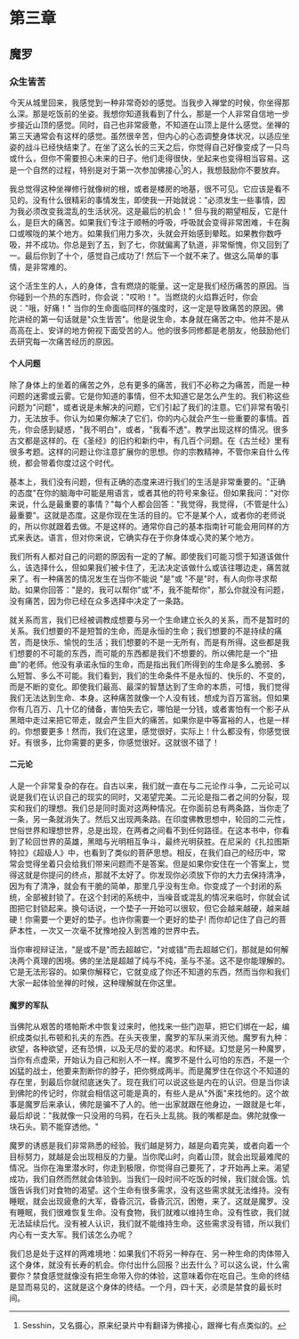 # 第三章

## 魔罗

### 众生皆苦

今天从城里回来，我感觉到一种非常奇妙的感觉。当我步入禅堂的时候，你坐得那么深。那是吃饭前的坐姿。我想你知道我看到了什么，那是一个人非常自信地一步步接近山顶的感觉。同时，自己也非常疲惫，不知道在山顶上是什么感觉。坐禅的第三天通常会有这样的感觉。虽然很辛苦，但内心的心态调整身体状况，以适应坐姿的战斗已经快结束了。在坐了这么长的三天之后，你觉得自己好像变成了一只鸟或什么，但你不需要担心未来的日子。他们走得很快，坐起来也变得相当容易。这是一个自然的过程，特别是对于第一次参加佛接心[^1]的人，我想鼓励你不要放弃。

我总觉得这种坐禅修行就像树的根，或者是楼房的地基，很不可见。它应该是看不见的。没有什么很精彩的事情发生，即使我一开始就说："必须发生一些事情，因为我必须改变我混乱的生活状况。这是最后的机会！" 但与我的期望相反，它是什么，是巨大的痛苦。如果我们专注于顺畅的呼吸，呼吸就会变得非常困难，卡在胸口或喉咙的某个地方。如果我们用力多次，头就会开始感到晕眩。如果教你数呼吸，并不成功。你总是到了五，到了七，你就偏离了轨道，非常惭愧，你又回到了一。最后你到了十个，感觉自己成功了! 然后下一个就不来了。做这么简单的事情，是非常难的。

这个活生生的人，人的身体，含有燃烧的能量。这一定是我们经历痛苦的原因。当你碰到一个热的东西时，你会说："哎哟！"。当燃烧的火焰靠近时，你会说："哦，好痛！" 当你的生命面临同样的强度时，这一定是导致痛苦的原因。佛陀讲经的第一句话就是"众生皆苦"。他是说生命，本身就在痛苦之中。他并不是从高高在上、安详的地方俯视下面受苦的人。他的很多同修都是老朋友，他鼓励他们去研究每一次痛苦经历的原因。

#### 个人问题
除了身体上的坐着的痛苦之外，总有更多的痛苦，我们不必称之为痛苦，而是一种问题的迷雾或云雾。它是你知道的事情，但不太知道它是怎么产生的。我们称这些问题为"问题"，或者说是未解决的问题，它们引起了我们的注意。它们非常有吸引力，无法放手。你认为如果你解决了它们，你的内心就会产生一些重要的事情。首先，你会感到疑惑，"我不明白"，或者，"我看不透"。教学出现这样的情况。很多古文都是这样的。在《圣经》的旧约和新约中，有几百个问题。在《古兰经》里有很多考题。这样的问题让你注意扩展你的思想。你的宗教精神，不管你来自什么传统，都会带着你度过这个时代。

基本上，我们没有问题，但有正确的态度来进行我们的生活是非常重要的。"正确的态度"在你的脑海中可能是用语言，或者其他的符号来象征。但如果我问："对你来说，什么是最重要的事情？"每个人都会回答："我觉得，我觉得，（不管是什么）最重要"。这就是态度。这是你现在生活的目的。它不是某个人，或者你的老师说的，所以你就跟着去做。不是这样的。通常你自己的基本指南针可能会用同样的方式来表达。语言，但对你来说，它确实存在于你身体或心灵的某个地方。

我们所有人都对自己的问题的原因有一定的了解。即使我们可能习惯于知道该做什么，该选择什么，但如果我们被卡住了，无法决定该做什么或该往哪边走，痛苦就来了。有一种痛苦的情况发生在当你不能说 "是"或 "不是"时，有人向你寻求帮助。如果你回答："是的，我可以帮你"或"不，我不能帮你"，那么你就没有问题，没有痛苦，因为你已经在众多选择中决定了一条路。

就关系而言，我们已经被调教成想要与另一个生命建立长久的关系，而不是暂时的关系。我们想要的不是短暂的生命，而是永恒的生命；我们想要的不是持续的痛苦，而是快乐、愉悦的生活；我们想要的不是一无所有，而是有所得。这些都是我们想要的不可能的东西，而可能的东西都是我们不想要的。所以佛陀是一个"扭曲"的老师。他没有承诺永恒的生命，而是指出我们所得到的生命是多么脆弱、多么短暂、多么不可能。我们看到，我们的生命条件不是永恒的、快乐的、不变的，而是不断的变化。即使我们最高、最深的智慧达到了生命的本质，可惜，我们觉得我们无法达到生命、本身。这种痛苦就像一个人没有钱，想成为百万富翁。但如果你有几百万、几十亿的储备，害怕失去它，哪怕是一分钱，或者害怕有一个影子从黑暗中走过来把它带走，就会产生巨大的痛苦。如果你是中等富裕的人，也是一样的。你想要更多！然而，我们在这里，感觉很好，实际上！什么都没有，你感觉很好。有很多，比你需要的更多，你感觉很好。这就很不错了！

#### 二元论
人是一个非常复杂的存在。自古以来，我们就一直在与二元论作斗争，二元论可以说是我们在认识自己的现实的同时，又渴望完美。二元论是指二者之间的分裂，现实和我们的理想。我们总是同时面对这两种情况。在你面前总有两条路，当你走了一条，另一条就消失了。然后又出现两条路。在印度佛教思想中，轮回的二元性，世俗世界和理想世界，总是出现，在两者之间看不到任何路径。在这本书中，你看到了轮回世界的英雄，黑暗与光明相互争斗，最终光明获胜。在尼采的《扎拉图斯特拉》《超级人》中，也看到了类似的菩萨思想。相反，在我们自己的经历中，常常会觉得坐着只会给我们带来问题而不是答案。但是如果你安住在一个答案上，觉得这就是你提问的终点，那就不太好了。你发现你必须放下你的大力去保持清净，因为有了清净，就会有干脆的简单，那里几乎没有生命。你变成了一个封闭的系统，全部被封锁了。在这个封闭的系统中，当噪音或混乱的情况来临时，你就会试图把它封锁起来。换句话说，一个垫子一开始可以很软，但它会越来越硬，越来越硬！你需要一个更好的垫子。也许你需要一个更好的垫子! 而你却记住了自己的菩萨本性，一次又一次毫不犹豫地投入到苦难的世界中去。

当你审视辩证法，"是或不是"而去超越它，"对或错"而去超越它们，那就是如何解决两个真理的困境。佛的坐法是超越了纯与不纯，圣与不圣。这不是你能理解的。它是无法形容的。如果你解释它，它就变成了你还不知道的东西，然而当你和我们大家一起体验坐禅的时候，这种理解就在你这里。

#### 魔罗的军队
当佛陀从艰苦的塔帕斯术中恢复过来时，他找来一些门迦草，把它们绑在一起，编织成类似扎布顿和扎夫的东西。在头天夜里，魔罗的军队来消灭他。魔罗有九种：欲望，各种欲望，还有恐惧，以及无尽的爱的渴求。和怀疑。幻觉是另一种魔罗，当你有点虚荣，开始认为自己和别人不一样。魔罗不是什么可怕的东西，不是一个凶猛的战士，他要来割断你的脖子，把你劈成两半。而是魔罗住在你这个不知道的存在里，到最后你就彻底迷失了。现在我们可以说这些是内在的认识。但是当你读到佛陀的传记时，你就会相信这可能是真的，有些人是从"外面"来找他的。这个故事是魔罗后来承认，佛陀是骗不了人的。他一出家就跟在他身边，一跟就是七年，最后却说："我就像一只没用的乌鸦，在石头上乱挑。我的嘴都是血。佛陀就像一块石头。箭不能穿透他。"

魔罗的诱惑是我们非常熟悉的经验。我们越是努力，越是向着完美，或者向着一个目标努力，就越是会出现相反的力量。当你爬山时，向着山顶，就会出现最难爬的情况。当你在海里潜水时，你走到极限，你觉得自己要死了，才开始再上来。渴望成功，我们自然而然就会体验到。当我们一段时间不吃饭的时候，我们就会饿。饥饿告诉我们对食物的渴望。这个生命有很多需求，没有这些需求就无法维持。没有睡眠，就会出现疲惫的大军，昏昏沉沉，昏昏沉沉，困倦，来了。这就是魔罗。没有睡眠，我们很难恢复生命。没有食物，我们就难以维持生命。没有性欲，我们就无法延续后代。没有被人认识，我们就不能维持生命。这些需求没有错，所以我们内心有一支大军。我们该怎么办呢？

我们总是处于这样的两难境地：如果我们不将另一种存在、另一种生命的肉体带入这个身体，就没有长寿的机会。你付出什么回报？出去什么？可以这么说，什么需要你？禁食感觉就像没有把生命带入你的体验，这意味着你在吃自己。生命的终结是显而易见的，这就是这个身体的终结。一个月，四十天，必须是禁食的最长时间。


[^1]: Sesshin，又名摄心，原来纪录片中有翻译为佛接心，跟禅七有点类似的。